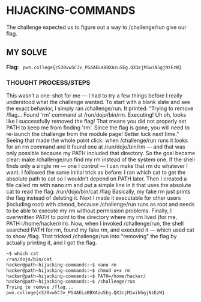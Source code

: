 
# HIJACKING-COMMANDS
The challenge expected us to figure out a way to /challenge/run give our flag.

## MY SOLVE
**Flag:** ` pwn.college{cS30vw5C3v_PG4AELaBBXAzu5Eg.QX3cjM1wiN5gjNzEzW}`

### THOUGHT PROCESS/STEPS
This wasn’t a one-shot for me — I had to try a few things before I really understood what the challenge wanted. To start with a 
blank slate and see the exact behavior, I simply ran /challenge/run. It printed:
“Trying to remove /flag...
Found 'rm' command at /run/dojo/bin/rm. Executing!
Uh oh, looks like I successfully removed the flag! That means you did not properly set PATH to keep me from finding 'rm'. Since the 
flag is gone, you will need to re-launch the challenge from the module page! Better luck next time.”
Seeing that made the whole point click: when /challenge/run runs it looks for an rm command and it found one at 
/run/dojo/bin/rm — and that was only possible because my PATH included that directory. So the goal became clear: make 
/challenge/run find my rm instead of the system one. If the shell finds only a single rm — one I control — I can make that rm do 
whatever I want.
I followed the same initial trick as before: I ran which cat to get the absolute path to cat so I wouldn’t depend on PATH later. 
Then I created a file called rm with nano rm and put a simple line in it that uses the absolute cat to read the flag:
/run/dojo/bin/cat /flag
Basically, my fake rm just prints the flag instead of deleting it. Next I made it executable for other users (including root) with 
chmod, because /challenge/run runs as root and needs to be able to execute my rm without permission problems. Finally, I overwritten 
PATH to point to the directory where my rm lived (for me, PATH=/home/hacker/rm). Now, when I invoked /challenge/run, the shell 
searched PATH for rm, found my fake rm, and executed it — which used cat to show /flag. That tricked /challenge/run into 
"removing" the flag by actually printing it, and I got the flag.


```bash
~$ which cat
/run/dojo/bin/cat
hacker@path~hijacking-commands:~$ nano rm
hacker@path~hijacking-commands:~$ chmod o+x rm
hacker@path~hijacking-commands:~$ PATH=/home/hacker/
hacker@path~hijacking-commands:~$ /challenge/run
Trying to remove /flag...
pwn.college{cS30vw5C3v_PG4AELaBBXAzu5Eg.QX3cjM1wiN5gjNzEzW}
```

